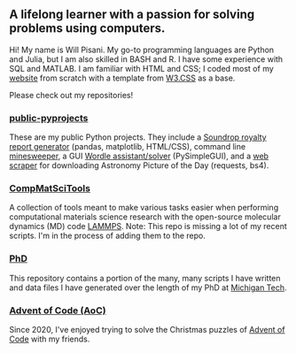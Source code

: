 ## A lifelong learner with a passion for solving problems using computers.

Hi! My name is Will Pisani. My go-to programming languages are Python and Julia, but I am also skilled in BASH and R. I have some experience with SQL and MATLAB. I am familiar with HTML and CSS; I coded most of my [website](https://will.pisani.me) from scratch with a template from [W3.CSS](https://www.w3schools.com/w3css/w3css_templates.asp) as a base. 

Please check out my repositories!

### [public-pyprojects](https://github.com/wapisani/public-pyprojects)

These are my public Python projects. They include a [Soundrop royalty report generator](https://github.com/wapisani/public-pyprojects/tree/main/Soundrop) (pandas, matplotlib, HTML/CSS), command line [minesweeper](https://github.com/wapisani/public-pyprojects/tree/main/Minesweeper), a GUI [Wordle assistant/solver](https://github.com/wapisani/public-pyprojects/tree/main/Wordle_Solver) (PySimpleGUI), and a [web scraper](https://github.com/wapisani/public-pyprojects/tree/main/APoD_Scraper) for downloading Astronomy Picture of the Day (requests, bs4).

### [CompMatSciTools](https://github.com/wapisani/CompMatSciTools)
A collection of tools meant to make various tasks easier when performing computational materials science research with the open-source molecular dynamics (MD) code [LAMMPS](https://www.lammps.org). Note: This repo is missing a lot of my recent scripts. I'm in the process of adding them to the repo.

### [PhD](https://github.com/wapisani/PhD)
This repository contains a portion of the many, many scripts I have written and data files I have generated over the length of my PhD at [Michigan Tech](https://mtu.edu).

### [Advent of Code (AoC)](https://github.com/wapisani/AoC)
Since 2020, I've enjoyed trying to solve the Christmas puzzles of [Advent of Code](https://adventofcode.com/) with my friends. 

<!--
**wapisani/wapisani** is a ✨ _special_ ✨ repository because its `README.md` (this file) appears on your GitHub profile.

Here are some ideas to get you started:

- 🔭 I’m currently working on ...
- 🌱 I’m currently learning ...
- 👯 I’m looking to collaborate on ...
- 🤔 I’m looking for help with ...
- 💬 Ask me about ...
- 📫 How to reach me: ...
- 😄 Pronouns: ...
- ⚡ Fun fact: ...
-->
